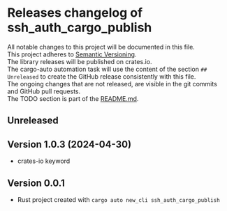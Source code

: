 # Releases changelog of ssh_auth_cargo_publish

All notable changes to this project will be documented in this file.  
This project adheres to [Semantic Versioning](https://semver.org/spec/v2.0.0.html).  
The library releases will be published on crates.io.  
The cargo-auto automation task will use the content of the section `## Unreleased` to create
the GitHub release consistently with this file.  
The ongoing changes that are not released, are visible in the git commits and GitHub pull requests.  
The TODO section is part of the [README.md](https://github.com/CRUSTDE-ContainerizedRustDevEnv/ssh_auth_cargo_publish).  

## Unreleased

## Version 1.0.3 (2024-04-30)

- crates-io keyword

## Version 0.0.1

- Rust project created with `cargo auto new_cli ssh_auth_cargo_publish`
